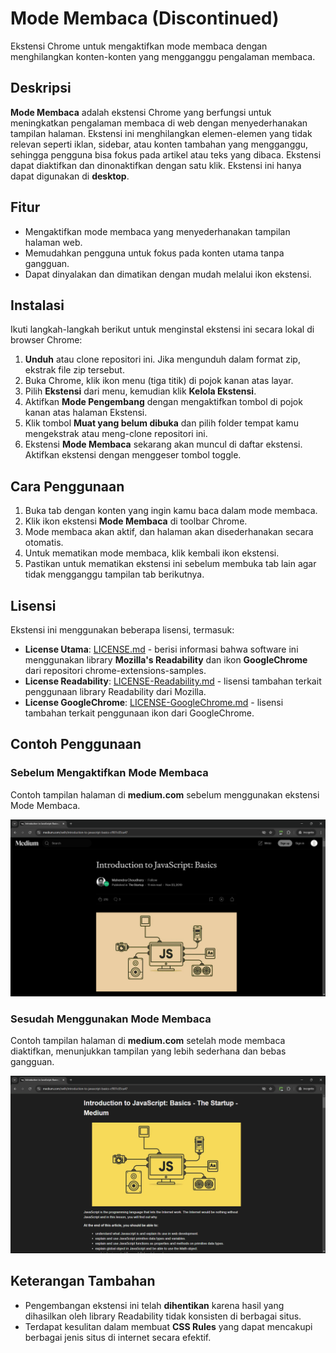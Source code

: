 # Mode Membaca (Discontinued)

Ekstensi Chrome untuk mengaktifkan mode membaca dengan menghilangkan konten-konten yang mengganggu pengalaman membaca.

## Deskripsi
**Mode Membaca** adalah ekstensi Chrome yang berfungsi untuk meningkatkan pengalaman membaca di web dengan menyederhanakan tampilan halaman. Ekstensi ini menghilangkan elemen-elemen yang tidak relevan seperti iklan, sidebar, atau konten tambahan yang mengganggu, sehingga pengguna bisa fokus pada artikel atau teks yang dibaca. Ekstensi dapat diaktifkan dan dinonaktifkan dengan satu klik. Ekstensi ini hanya dapat digunakan di **desktop**.

## Fitur
- Mengaktifkan mode membaca yang menyederhanakan tampilan halaman web.
- Memudahkan pengguna untuk fokus pada konten utama tanpa gangguan.
- Dapat dinyalakan dan dimatikan dengan mudah melalui ikon ekstensi.

## Instalasi
Ikuti langkah-langkah berikut untuk menginstal ekstensi ini secara lokal di browser Chrome:

1. **Unduh** atau clone repositori ini. Jika mengunduh dalam format zip, ekstrak file zip tersebut.
2. Buka Chrome, klik ikon menu (tiga titik) di pojok kanan atas layar.
3. Pilih **Ekstensi** dari menu, kemudian klik **Kelola Ekstensi**.
4. Aktifkan **Mode Pengembang** dengan mengaktifkan tombol di pojok kanan atas halaman Ekstensi.
5. Klik tombol **Muat yang belum dibuka** dan pilih folder tempat kamu mengekstrak atau meng-clone repositori ini.
6. Ekstensi **Mode Membaca** sekarang akan muncul di daftar ekstensi. Aktifkan ekstensi dengan menggeser tombol toggle.

## Cara Penggunaan
1. Buka tab dengan konten yang ingin kamu baca dalam mode membaca.
2. Klik ikon ekstensi **Mode Membaca** di toolbar Chrome.
3. Mode membaca akan aktif, dan halaman akan disederhanakan secara otomatis.
4. Untuk mematikan mode membaca, klik kembali ikon ekstensi.
5. Pastikan untuk mematikan ekstensi ini sebelum membuka tab lain agar tidak mengganggu tampilan tab berikutnya.

## Lisensi
Ekstensi ini menggunakan beberapa lisensi, termasuk:
- **License Utama**: [LICENSE.md](./LICENSE.md) - berisi informasi bahwa software ini menggunakan library **Mozilla's Readability** dan ikon **GoogleChrome** dari repositori chrome-extensions-samples.
- **License Readability**: [LICENSE-Readability.md](./LICENSE-Readability.md) - lisensi tambahan terkait penggunaan library Readability dari Mozilla.
- **License GoogleChrome**: [LICENSE-GoogleChrome.md](./LICENSE-GoogleChrome.md) - lisensi tambahan terkait penggunaan ikon dari GoogleChrome.

## Contoh Penggunaan

### Sebelum Mengaktifkan Mode Membaca
Contoh tampilan halaman di **medium.com** sebelum menggunakan ekstensi Mode Membaca.

![Sebelum Mode Membaca](./contoh/sebelum-diaktifkan.png)

### Sesudah Menggunakan Mode Membaca
Contoh tampilan halaman di **medium.com** setelah mode membaca diaktifkan, menunjukkan tampilan yang lebih sederhana dan bebas gangguan.

![Sesudah Mode Membaca](./contoh/sesudah-diaktifkan.png)

## Keterangan Tambahan
- Pengembangan ekstensi ini telah **dihentikan** karena hasil yang dihasilkan oleh library Readability tidak konsisten di berbagai situs.
- Terdapat kesulitan dalam membuat **CSS Rules** yang dapat mencakupi berbagai jenis situs di internet secara efektif.

